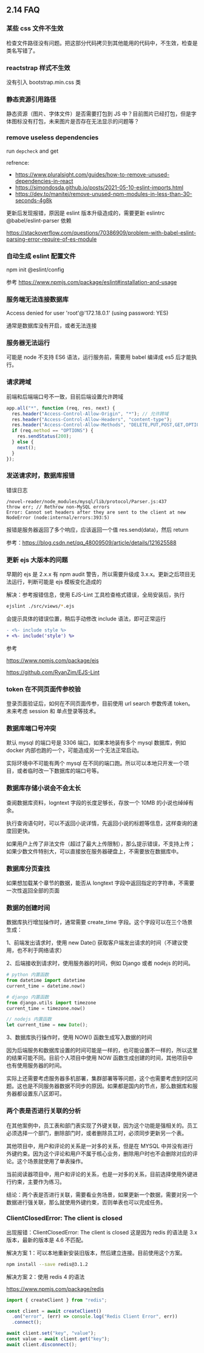 ## 2.14 FAQ

### 某些 css 文件不生效

检查文件路径没有问题。把这部分代码拷贝到其他能用的代码中，不生效，检查是类名写错了。

### reactstrap 样式不生效

没有引入 bootstrap.min.css 类

### 静态资源引用路径

静态资源（图片、字体文件）是否需要打包到 JS 中？目前图片已经打包，但是字体图标没有打包，未来图片是否存在无法显示的问题等？

### remove useless dependencies

run `depcheck` and get

refrence:

- https://www.pluralsight.com/guides/how-to-remove-unused-dependencies-in-react
- https://simondosda.github.io/posts/2021-05-10-eslint-imports.html
- https://dev.to/manitej/remove-unused-npm-modules-in-less-than-30-seconds-4g8k

更新后发现报错，原因是 eslint 版本升级造成的，需要更新 eslintrc @babel/eslint-parser 依赖

https://stackoverflow.com/questions/70386909/problem-with-babel-eslint-parsing-error-require-of-es-module

### 自动生成 eslint 配置文件

npm init @eslint/config

参考 https://www.npmjs.com/package/eslint#installation-and-usage

### 服务端无法连接数据库

Access denied for user 'root'@'172.18.0.1' (using password: YES)

通常是数据库没有开启，或者无法连接

### 服务器无法运行

可能是 node 不支持 ES6 语法，运行服务前，需要用 babel 编译成 es5 后才能执行。

### 请求跨域

前端和后端端口号不一致，目前后端设置允许跨域

```js
app.all("*", function (req, res, next) {
  res.header("Access-Control-Allow-Origin", "*"); // 允许跨域
  res.header("Access-Control-Allow-Headers", "content-type");
  res.header("Access-Control-Allow-Methods", "DELETE,PUT,POST,GET,OPTIONS");
  if (req.method == "OPTIONS") {
    res.sendStatus(200);
  } else {
    next();
  }
});
```

### 发送请求时，数据库报错

错误日志

```
/novel-reader/node_modules/mysql/lib/protocol/Parser.js:437
throw err; // Rethrow non-MySQL errors
Error: Cannot set headers after they are sent to the client at new NodeError (node:internal/errors:393:5)
```

报错是服务器返回了多个响应，应该返回一个值 res.send(data)，然后 return

参考：https://blog.csdn.net/qq_48009509/article/details/121625588

### 更新 ejs 大版本的问题

早期的 ejs 是 2.x.x 有 npm audit 警告，所以需要升级成 3.x.x。更新之后项目无法运行，判断可能是 ejs 模板变化造成的

解决：参考报错信息，使用 EJS-Lint 工具检查格式错误，全局安装后，执行

```bash
ejslint ./src/views/*.ejs
```

会提示具体的错误位置，稍后手动修改 include 语法，即可正常运行

```diff
- <%- include style %>
+ <%- include('style') %>
```

参考

https://www.npmjs.com/package/ejs

https://github.com/RyanZim/EJS-Lint

### token 在不同页面传参校验

登录页面验证后，如何在不同页面传参，目前使用 url search 参数传递 token。未来考虑 session 和 单点登录等技术。

### 数据库端口号冲突

默认 mysql 的端口号是 3306 端口，如果本地装有多个 mysql 数据库，例如 docker 内部也跑的一个，可能造成另一个无法正常启动。

实际环境中不可能有两个 mysql 在不同的端口跑。所以可以本地只开发一个项目，或者临时改一下数据库的端口号等。

### 数据库存储小说会不会太长

查阅数据库资料，logntext 字段的长度足够长，存放一个 10MB 的小说也绰绰有余。

执行查询语句时，可以不返回小说详情，先返回小说的标题等信息，这样查询的速度回更快。

如果用户上传了非法文件（超过了最大上传限制），那么提示错误，不支持上传；如果少数文件特别大，可以直接放在服务器硬盘上，不需要放在数据库中。

### 数据库分页查找

如果想加载某个章节的数据，能否从 longtext 字段中返回指定的字符串，不需要一次性返回全部的页面

### 数据的创建时间

数据库执行增加操作时，通常需要 create_time 字段。这个字段可以在三个场景生成：

1、前端发出请求时，使用 new Date() 获取客户端发出请求的时间（不建议使用，也不利于网络请求）

2、后端接收到请求时，使用服务器的时间，例如 Django 或者 nodejs 的时间。

```python
# python 内置函数
from datetime import datetime
current_time = datetime.now()
```

```python
# django 内置函数
from django.utils import timezone
current_time = timezone.now()
```

```js
// nodejs 内置函数
let current_time = new Date();
```

3、数据库执行操作时，使用 NOW() 函数生成写入数据的时间

因为后端服务和数据库设置的时间可能是一样的，也可能设置不一样的，所以这里的结果可能不同。目前个人项目中使用 NOW 函数生成创建的时间，其他项目中也有使用服务器的时间。

实际上还需要考虑服务器多机部署，集群部署等等问题，这个也需要考虑到时区问题。这也是不同服务器数据不同步的原因。如果都是国内的节点，那么数据库和服务器都设置东八区即可。

### 两个表是否进行关联的分析

在其他案例中，员工表和部门表实现了外键关联，因为这个功能是强相关的。员工必须选择一个部门，删除部门时，或者删除员工时，必须同步更新另一个表。

其他项目中，用户和评论的关系是一对多的关系，但是在 MYSQL 中并没有进行外键约束。因为这个评论和用户不属于核心业务，删除用户时也不会删除对应的评论。这个场景就使用了单表操作。

当前阅读器项目中，用户和评论的关系，也是一对多的关系，目前选择使用外键进行约束，主要作为练习。

结论：两个表是否进行关联，需要看业务场景，如果更新一个数据，需要对另一个数据进行强关联，那么就使用外键约束，否则单表也可以完成任务。

### ClientClosedError: The client is closed

出现报错：ClientClosedError: The client is closed 这是因为 redis 的语法是 3.x 版本，最新的版本是 4.6 不匹配。

解决方案 1：可以本地重新安装旧版本，然后建立连接。目前使用这个方案。

```bash
npm install --save redis@3.1.2
```

解决方案 2：使用 redis 4 的语法

https://www.npmjs.com/package/redis

```js
import { createClient } from "redis";

const client = await createClient()
  .on("error", (err) => console.log("Redis Client Error", err))
  .connect();

await client.set("key", "value");
const value = await client.get("key");
await client.disconnect();
```
